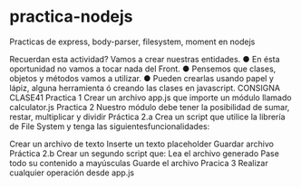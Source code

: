 # practica-nodejs

Practicas de express, body-parser, filesystem, moment en nodejs

Recuerdan esta actividad?
Vamos a crear nuestras entidades. ● En ésta oportunidad no vamos a tocar nada del Front. ● Pensemos que clases, objetos y métodos vamos a utilizar. ● Pueden crearlas usando papel y lápiz, alguna herramienta ó creando las clases en javascript.
CONSIGNA CLASE41 Practica 1 Crear un archivo app.js que importe un módulo llamado calculator.js Practica 2 Nuestro módulo debe tener la posibilidad de sumar, restar, multiplicar y dividir Práctica 2.a Crea un script que utilice la librería de File System y tenga las siguientesfuncionalidades:

Crear un archivo de texto
Inserte un texto placeholder
Guardar archivo Práctica 2.b Crear un segundo script que:
Lea el archivo generado
Pase todo su contenido a mayúsculas
Guarde el archivo Pracica 3 Realizar cualquier operación desde app.js